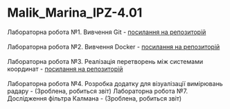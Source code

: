 # Malik_Marina_IPZ-4.01

Лабораторна робота №1. Вивчення Git - [посилання на репозиторій](https://github.com/ravenousmoon/GitBasics) <br></br>
Лабораторна робота №2. Вивчення Docker - [посилання на репозиторій](https://github.com/ravenousmoon/DockerBasics) <br></br>
Лабораторна робота №3. Реалізація перетворень між системами координат - [посилання на репозиторій](https://github.com/ravenousmoon/TransformationsBetweenCoordinateSystems) <br></br>
Лабораторна робота №4. Розробка додатку для візуалізації вимірювань радару - (Зроблена, робиться звіт)
Лабораторна робота №7. Дослідження фільтра Калмана - (Зроблена, робиться звіт)
